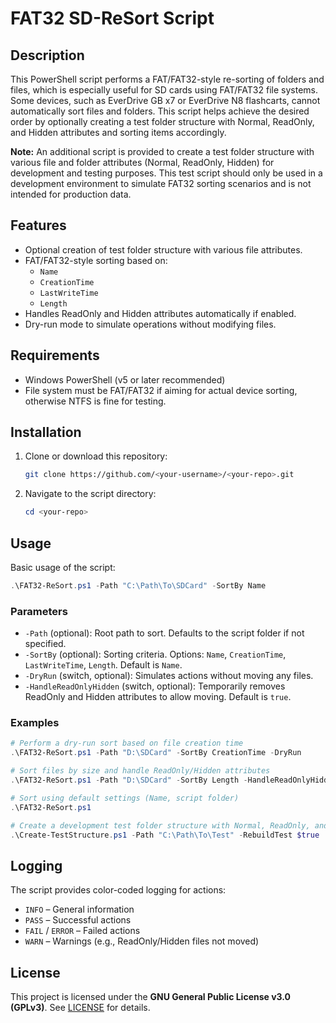 # FAT32 SD-ReSort Script

## Description
This PowerShell script performs a FAT/FAT32-style re-sorting of folders and files, which is especially useful for SD cards using FAT/FAT32 file systems. Some devices, such as EverDrive GB x7 or EverDrive N8 flashcarts, cannot automatically sort files and folders. This script helps achieve the desired order by optionally creating a test folder structure with Normal, ReadOnly, and Hidden attributes and sorting items accordingly.

**Note:** An additional script is provided to create a test folder structure with various file and folder attributes (Normal, ReadOnly, Hidden) for development and testing purposes. This test script should only be used in a development environment to simulate FAT32 sorting scenarios and is not intended for production data.

## Features
- Optional creation of test folder structure with various file attributes.
- FAT/FAT32-style sorting based on:
  - `Name`
  - `CreationTime`
  - `LastWriteTime`
  - `Length`
- Handles ReadOnly and Hidden attributes automatically if enabled.
- Dry-run mode to simulate operations without modifying files.

## Requirements
- Windows PowerShell (v5 or later recommended)
- File system must be FAT/FAT32 if aiming for actual device sorting, otherwise NTFS is fine for testing.

## Installation
1. Clone or download this repository:
   ```bash
   git clone https://github.com/<your-username>/<your-repo>.git
   ```
2. Navigate to the script directory:
   ```powershell
   cd <your-repo>
   ```

## Usage
Basic usage of the script:

```powershell
.\FAT32-ReSort.ps1 -Path "C:\Path\To\SDCard" -SortBy Name
```

### Parameters
- `-Path` (optional): Root path to sort. Defaults to the script folder if not specified.
- `-SortBy` (optional): Sorting criteria. Options: `Name`, `CreationTime`, `LastWriteTime`, `Length`. Default is `Name`.
- `-DryRun` (switch, optional): Simulates actions without moving any files.
- `-HandleReadOnlyHidden` (switch, optional): Temporarily removes ReadOnly and Hidden attributes to allow moving. Default is `true`.

### Examples
```powershell
# Perform a dry-run sort based on file creation time
.\FAT32-ReSort.ps1 -Path "D:\SDCard" -SortBy CreationTime -DryRun

# Sort files by size and handle ReadOnly/Hidden attributes
.\FAT32-ReSort.ps1 -Path "D:\SDCard" -SortBy Length -HandleReadOnlyHidden $true

# Sort using default settings (Name, script folder)
.\FAT32-ReSort.ps1

# Create a development test folder structure with Normal, ReadOnly, and Hidden files/folders
.\Create-TestStructure.ps1 -Path "C:\Path\To\Test" -RebuildTest $true
```

## Logging
The script provides color-coded logging for actions:
- `INFO` – General information
- `PASS` – Successful actions
- `FAIL` / `ERROR` – Failed actions
- `WARN` – Warnings (e.g., ReadOnly/Hidden files not moved)

## License
This project is licensed under the **GNU General Public License v3.0 (GPLv3)**. See [LICENSE](LICENSE) for details.